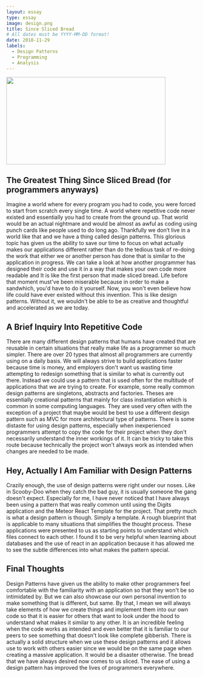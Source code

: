 ```yaml
---
layout: essay
type: essay
image: design.png
title: Since Sliced Bread
# All dates must be YYYY-MM-DD format!
date: 2018-11-29
labels:
  - Design Patterns
  - Programming
  - Analysis
---
```


<img src="design.png" height="230" width="420">
 
<h2>The Greatest Thing Since Sliced Bread (for programmers anyways)</h2>
  Imagine a world where for every program you had to code, you were forced to start from scratch every single time. A world where repetitive code never existed and essentially you had to create from the ground up. That world would be an actual nightmare and would be almost as awful as coding using punch cards like people used to do long ago. Thankfully we don’t live in a world like that and we have a thing called design patterns. This glorious topic has given us the ability to save our time to focus on what actually makes our applications different rather than do the tedious task of re-doing the work that either we or another person has done that is similar to the application in progress. We can take a look at how another programmer has designed their code and use it in a way that makes your own code more readable and It is like the first person that made sliced bread. Life before that moment must've been miserable because in order to make a sandwhich, you'd have to do it yourself. Now, you won't even believe how life could have ever existed without this invention. This is like design patterns. Without it, we wouldn't be able to be as creative and thoughtful and accelerated as we are today.

<h2>A Brief Inquiry Into Repetitive Code</h2>
  There are many different design patterns that humans have created that are reusable in certain situations that really make life as a programmer so much simpler. There are over 20 types that almost all programmers are currently using on a daily basis. We will always strive to build applications faster because time is money, and employers don't want us wasting time attempting to redesign something that is similar to what is currently out there. Instead we could use a pattern that is used often for the multitude of applications that we are trying to create. For example, some really common design patterns are singletons, abstracts and factories. Theses are essentially creational patterns that mainly for class instantiation which is common in some computing languages. They are used very often with the exception of a project that maybe would be best to use a different design pattern such as MVC for more architectural type of patterns. There is some distaste for using design patterns, especially when inexperienced programmers attempt to copy the code for their project when they don't necessarily understand the inner workings of it. It can be tricky to take this route because technically the project won't always work as intended when changes are needed to be made.

<h2>Hey, Actually I Am Familiar with Design Patterns</h2>
  Crazily enough, the use of design patterns were right under our noses. Like in Scooby-Doo when they catch the bad guy, it is usually someone the gang doesn't expect. Especially for me, I have never noticed that I have always been using a pattern that was really common until using the Digits application and the Meteor React Template for the project. That pretty much is what a design pattern is though. Simply a template. A rough blueprint that is applicable to many situations that simplifies the thought process. These applications were presented to us as starting points to understand which files connect to each other. I found it to be very helpful when learning about databases and the use of react in an application because it has allowed me to see the subtle differences into what makes the pattern special.

<h2>Final Thoughts</h2>
  Design Patterns have given us the ability to make other programmers feel comfortable with the familiarity with an application so that they won't be so intimidated by. But we can also showcase our own personal invention to make something that is different, but same. By that, I mean we will always take elements of how we create things and implement them into our own code so that it is easier for others that want to look under the hood to understand what makes it similar to any other. It is an incredible feeling when the code works as intended and even better that it is familiar to our peers to see something that doesn't look like complete gibberish. There is actually a solid structure when we use these design patterns and it allows use to work with others easier since we would be on the same page when creating a massive application. It would be a disaster otherwise. The bread that we have always desired now comes to us sliced. The ease of using a design pattern has improved the lives of programmers everywhere.
